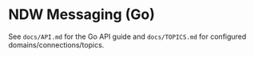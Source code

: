 # NDW Messaging (Go)

See `docs/API.md` for the Go API guide and `docs/TOPICS.md` for configured domains/connections/topics.
